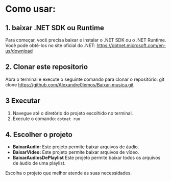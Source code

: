 # Como usar:

## 1. baixar .NET SDK ou Runtime
Para começar, você precisa baixar e instalar o .NET SDK ou o .NET Runtime. Você pode obtê-los no site oficial do .NET: https://dotnet.microsoft.com/en-us/download

## 2. Clonar este repositorio
Abra o terminal e execute o seguinte comando para clonar o repositório: git clone https://github.com/Alexandre0lemos/Baixar-musica.git

## 3 Executar
1. Navegue até o diretório do projeto escolhido no terminal.
2. Execute o comando: `dotnet run`

## 4. Escolher o projeto

- **BaixarAudio:** Este projeto permite baixar arquivos de áudio.
- **BaixarVideo:** Este projeto permite baixar arquivos de vídeo.
- **BaixarAudiosDePlaylist** Este projeto permite baixar todos os arquivos de áudio de uma playlist.

Escolha o projeto que melhor atende às suas necessidades.


